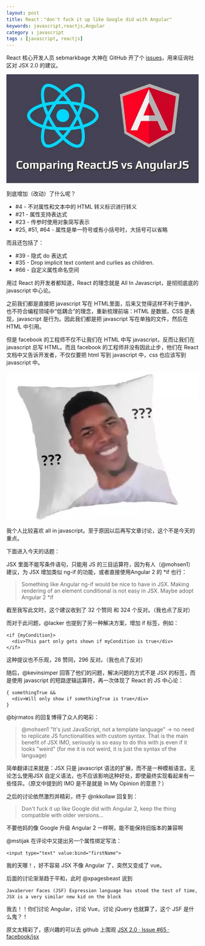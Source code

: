 ```yaml
---
layout: post
title: React："don't fuck it up like Google did with Angular"
keywords: javascript,reactjs,Angular
category : javascript
tags : [javascript, reactjs]
---
```


React 核心开发人员 sebmarkbage 大神在 GitHub 开了个 [issues][1]，用来征询社区对 JSX 2.0 的建议。

![ReactJS VS AngularJS][2]

到底增加（改动）了什么呢？

- \#4 - 不对属性和文本中的 HTML 转义标识进行转义
- \#21 - 属性支持表达式
- \#23 - 传参时使用对象简写表示
- \#25, #51, #64 - 属性是单一符号或有小括号时，大括号可以省略

而且还包括了：

- \#39 - 隐式 do 表达式
- \#35 - Drop implicit text content and curlies as children.
- \#66 - 自定义属性命名空间

用过 React 的开发者都知道，React 的理念就是 All In Javascript，是彻彻底底的 javascript 中心论。

之前我们都是直接把 javascript 写在 HTML里面，后来又觉得这样不利于维护，也不符合编程领域中“低耦合”的理念，重新梳理前端：HTML 是数据，CSS 是表现，javascript 是行为。因此我们都是把 javascript 写在单独的文件，然后在 HTML 中引用。

但是 facebook 的工程师不仅不让我们在 HTML 中写 javascript，反而让我们在 javascript 总写 HTML。而且 facebook 的工程师并没有因此止步，他们在 React 文档中又告诉开发者，不仅仅要把 html 写到 javascript 中，css 也应该写到 javascript 中。

![黑人问号][3]

我个人比较喜欢 all in javascript。至于原因以后再写文章讨论，这个不是今天的重点。

下面进入今天的话题：

JSX 里面不能写条件语句，只能用 JS 的三目运算符，因为有人（@mohsen1）建议，为 JSX 增加类似 ng-if 的功能，或者直接使用Angular 2 的 *if 也行：

> Something like Angular ng-if would be nice to have in JSX. Making rendering of an element conditional is not easy in JSX. Maybe adopt Angular 2 *if

截至我写此文时，这个建议收到了 32 个赞同 和 324 个反对。（我也点了反对）

而对于此问题，@lacker 也提到了另一种解决方案，增加 if 标签，例如：

```
<if {myCondition}>
  <div>This part only gets shown if myCondition is true</div>
</if>
```

这种提议也不乐观，28 赞同，296 反对。（我也点了反对）

随后，@kevinsimper 回答了他们的问题，解决问题的方式不是 JSX 的标签，而是使用 javascript 的短路逻辑运算符，再一次体现了 React 的 JS 中心论：

```
{ somethingTrue &&
  <div>Will only show if somethingTrue is true</div>
}
```

@bjrmatos 的回复博得了众人的喝彩：

> @mohsen1 "It's just JavaScript, not a template language" -> no need to replicate JS functionalities with custom syntax. That is the main benefit of JSX IMO, seriously is so easy to do this with js even if it looks "weird" (for me it is not weird, it is just the syntax of the language)

简单翻译过来就是：JSX 只是 javascript 语法的扩展，而不是一种模板语言。无论怎么使用JSX 自定义语法，也不应该影响这种好处，即使最终实现看起来有一些怪异。（原文中提到的 IMO 是不是就是 In My Opinion 的意思？）

之后的讨论依然激烈并精彩，终于 @nkkollaw 回复到：

> Don't fuck it up like Google did with Angular 2, keep the thing compatible with older versions...

不要他妈的像 Google 升级 Angular 2 一样啊，能不能保持旧版本的兼容啊

@mstijak 在评论中又提出另一个属性绑定写法：

```
<input type="text" value:bind="firstName">
```

我的天哪！，好不容易 JSX 不像 Angular 了，突然又变成了 vue。

后面的讨论渐渐趋于平和，此时 @xpagesbeast 说到

```
JavaServer Faces (JSF) Expression language has stood the test of time, JSX is a very similar new kid on the block
```

我去！！你们讨论 Angular，讨论 Vue，讨论 jQuery 也就算了，这个 JSF 是什么鬼？！

原文太精彩了，感兴趣的可以去 github 上围观 [JSX 2.0 · Issue #65 · facebook/jsx][4]

  [1]: https://github.com/facebook/jsx/issues/65
  [2]: /assets/images/comparing-reactjs-vs-angularjs.jpg
  [3]: /assets/images/black-man-fxxk.jpg
  [4]: https://github.com/facebook/jsx/issues/65
